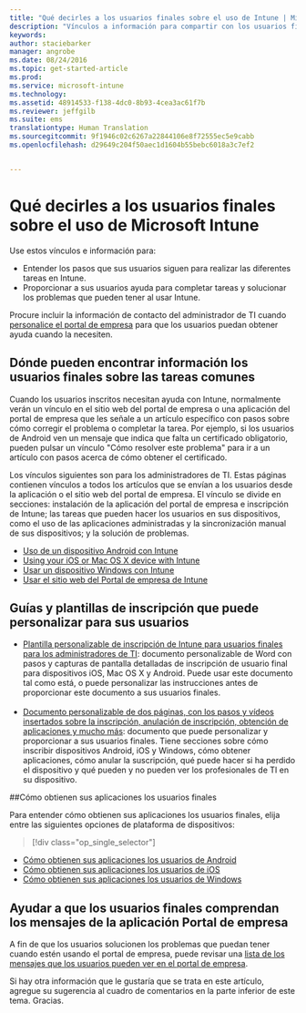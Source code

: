 ```yaml
---
title: "Qué decirles a los usuarios finales sobre el uso de Intune | Microsoft Intune"
description: "Vínculos a información para compartir con los usuarios finales"
keywords: 
author: staciebarker
manager: angrobe
ms.date: 08/24/2016
ms.topic: get-started-article
ms.prod: 
ms.service: microsoft-intune
ms.technology: 
ms.assetid: 48914533-f138-4dc0-8b93-4cea3ac61f7b
ms.reviewer: jeffgilb
ms.suite: ems
translationtype: Human Translation
ms.sourcegitcommit: 9f1946c02c6267a22844106e8f72555ec5e9cabb
ms.openlocfilehash: d29649c204f50aec1d1604b55bebc6018a3c7ef2


---
```




# Qué decirles a los usuarios finales sobre el uso de Microsoft Intune

Use estos vínculos e información para:

- Entender los pasos que sus usuarios siguen para realizar las diferentes tareas en Intune.
- Proporcionar a sus usuarios ayuda para completar tareas y solucionar los problemas que pueden tener al usar Intune.

Procure incluir la información de contacto del administrador de TI cuando [personalice el portal de empresa](/Intune/get-started/start-with-a-paid-subscription-to-microsoft-intune-step-7) para que los usuarios puedan obtener ayuda cuando la necesiten.


## Dónde pueden encontrar información los usuarios finales sobre las tareas comunes

Cuando los usuarios inscritos necesitan ayuda con Intune, normalmente verán un vínculo en el sitio web del portal de empresa o una aplicación del portal de empresa que les señale a un artículo específico con pasos sobre cómo corregir el problema o completar la tarea. Por ejemplo, si los usuarios de Android ven un mensaje que indica que falta un certificado obligatorio, pueden pulsar un vínculo "Cómo resolver este problema" para ir a un artículo con pasos acerca de cómo obtener el certificado. 

Los vínculos siguientes son para los administradores de TI. Estas páginas contienen vínculos a todos los artículos que se envían a los usuarios desde la aplicación o el sitio web del portal de empresa. El vínculo se divide en secciones: instalación de la aplicación del portal de empresa e inscripción de Intune; las tareas que pueden hacer los usuarios en sus dispositivos, como el uso de las aplicaciones administradas y la sincronización manual de sus dispositivos; y la solución de problemas.

- [Uso de un dispositivo Android con Intune](/Intune/EndUser/using-your-android-device-with-intune)
- [Using your iOS or Mac OS X device with Intune](/Intune/EndUser/using-your-ios-or-mac-os-x-device-with-intune)
- [Usar un dispositivo Windows con Intune](/Intune/EndUser/using-your-windows-device-with-intune)
- [Usar el sitio web del Portal de empresa de Intune](/Intune/EndUser/using-the-intune-company-portal-website)


## Guías y plantillas de inscripción que puede personalizar para sus usuarios

- [Plantilla personalizable de inscripción de Intune para usuarios finales para los administradores de TI](https://gallery.technet.microsoft.com/End-user-Intune-enrollment-55dfd64a): documento personalizable de Word con pasos y capturas de pantalla detalladas de inscripción de usuario final para dispositivos iOS, Mac OS X y Android. Puede usar este documento tal como está, o puede personalizar las instrucciones antes de proporcionar este documento a sus usuarios finales.</br></br>
- [Documento personalizable de dos páginas, con los pasos y vídeos insertados sobre la inscripción, anulación de inscripción, obtención de aplicaciones y mucho más](https://gallery.technet.microsoft.com/Intune-End-User-Enrollment-3a0c9b0c#content): documento que puede personalizar y proporcionar a sus usuarios finales. Tiene secciones sobre cómo inscribir dispositivos Android, iOS y Windows, cómo obtener aplicaciones, cómo anular la suscripción, qué puede hacer si ha perdido el dispositivo y qué pueden y no pueden ver los profesionales de TI en su dispositivo.

##Cómo obtienen sus aplicaciones los usuarios finales

Para entender cómo obtienen sus aplicaciones los usuarios finales, elija entre las siguientes opciones de plataforma de dispositivos:

> [!div class="op_single_selector"]
- [Cómo obtienen sus aplicaciones los usuarios de Android](how-your-android-users-get-their-apps.md)
- [Cómo obtienen sus aplicaciones los usuarios de iOS](how-your-ios-users-get-their-apps.md)
- [Cómo obtienen sus aplicaciones los usuarios de Windows](how-your-windows-users-get-their-apps.md)

## Ayudar a que los usuarios finales comprendan los mensajes de la aplicación Portal de empresa

A fin de que los usuarios solucionen los problemas que puedan tener cuando estén usando el portal de empresa, puede revisar una [lista de los mensajes que los usuarios pueden ver en el portal de empresa](/Intune/Plan-Design/help-end-users-understand-company-portal-app-messages).

Si hay otra información que le gustaría que se trata en este artículo, agregue su sugerencia al cuadro de comentarios en la parte inferior de este tema. Gracias.



<!--HONumber=Aug16_HO4-->


